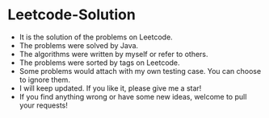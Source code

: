 # Leetcode-Solution
- It is the solution of the problems on Leetcode.
- The problems were solved by Java.
- The algorithms were written by myself or refer to others.
- The problems were sorted by tags on Leetcode.
- Some problems would attach with my own testing case. You can choose to ignore them.
- I will keep updated. If you like it, please give me a star!
- If you find anything wrong or have some new ideas, welcome to pull your requests!
